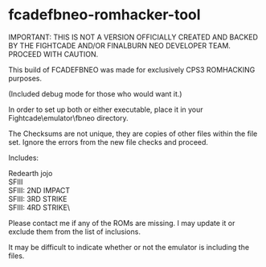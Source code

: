 # fcadefbneo-romhacker-tool
IMPORTANT: THIS IS NOT A VERSION OFFICIALLY CREATED AND BACKED BY THE FIGHTCADE AND/OR FINALBURN NEO DEVELOPER TEAM. PROCEED WITH CAUTION.

This build of FCADEFBNEO was made for exclusively CPS3 ROMHACKING purposes.

(Included debug mode for those who would want it.)

In order to set up both or either executable, place it in your Fightcade\emulator\fbneo directory.

The Checksums are not unique, they are copies of other files within the file set. Ignore the errors from the new file checks and proceed.

Includes:

Redearth 
jojo\
SFIII\
SFIII: 2ND IMPACT\
SFIII: 3RD STRIKE\
SFIII: 4RD STRIKE\


Please contact me if any of the ROMs are missing. I may update it or exclude them from the list of inclusions.

It may be difficult to indicate whether or not the emulator is including the files.
